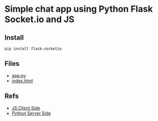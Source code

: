 # Simple chat app using Python Flask Socket.io and JS

## Install

    pip install flask-socketio

## Files
* [app.py](https://github.com/eniompw/flask_socket/blob/main/app.py)
* [index.html](https://github.com/eniompw/flask_socket/blob/main/templates/index.html)

## Refs
* [JS Client Side](https://socket.io/get-started/chat#emitting-events)
* [Python Server Side](https://flask-socketio.readthedocs.io/en/latest/getting_started.html#broadcasting)
